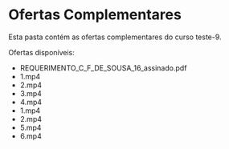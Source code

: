 # Ofertas Complementares

Esta pasta contém as ofertas complementares do curso teste-9.

Ofertas disponíveis:
- REQUERIMENTO_C_F_DE_SOUSA_16_assinado.pdf
- 1.mp4
- 2.mp4
- 3.mp4
- 4.mp4
- 1.mp4
- 2.mp4
- 5.mp4
- 6.mp4